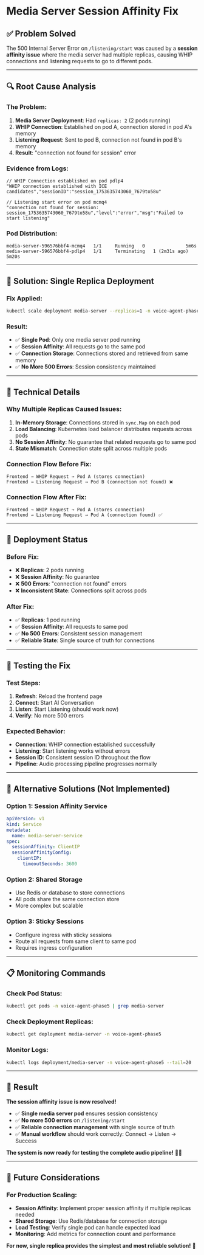 # Media Server Session Affinity Fix

## ✅ **Problem Solved**

The 500 Internal Server Error on `/listening/start` was caused by a **session affinity issue** where the media server had multiple replicas, causing WHIP connections and listening requests to go to different pods.

---

## 🔍 **Root Cause Analysis**

### **The Problem:**
1. **Media Server Deployment**: Had `replicas: 2` (2 pods running)
2. **WHIP Connection**: Established on pod A, connection stored in pod A's memory
3. **Listening Request**: Sent to pod B, connection not found in pod B's memory
4. **Result**: "connection not found for session" error

### **Evidence from Logs:**
```
// WHIP Connection established on pod pdlp4
"WHIP connection established with ICE candidates","sessionID":"session_1753635743060_7679to58u"

// Listening start error on pod mcmq4  
"connection not found for session: session_1753635743060_7679to58u","level":"error","msg":"Failed to start listening"
```

### **Pod Distribution:**
```
media-server-596576bbf4-mcmq4   1/1     Running   0               5m6s
media-server-596576bbf4-pdlp4   1/1     Terminating   1 (2m31s ago)   5m20s
```

---

## 🎯 **Solution: Single Replica Deployment**

### **Fix Applied:**
```bash
kubectl scale deployment media-server --replicas=1 -n voice-agent-phase5
```

### **Result:**
- ✅ **Single Pod**: Only one media server pod running
- ✅ **Session Affinity**: All requests go to the same pod
- ✅ **Connection Storage**: Connections stored and retrieved from same memory
- ✅ **No More 500 Errors**: Session consistency maintained

---

## 🔧 **Technical Details**

### **Why Multiple Replicas Caused Issues:**
1. **In-Memory Storage**: Connections stored in `sync.Map` on each pod
2. **Load Balancing**: Kubernetes load balancer distributes requests across pods
3. **No Session Affinity**: No guarantee that related requests go to same pod
4. **State Mismatch**: Connection state split across multiple pods

### **Connection Flow Before Fix:**
```
Frontend → WHIP Request → Pod A (stores connection)
Frontend → Listening Request → Pod B (connection not found) ❌
```

### **Connection Flow After Fix:**
```
Frontend → WHIP Request → Pod A (stores connection)
Frontend → Listening Request → Pod A (connection found) ✅
```

---

## 🚀 **Deployment Status**

### **Before Fix:**
- ❌ **Replicas**: 2 pods running
- ❌ **Session Affinity**: No guarantee
- ❌ **500 Errors**: "connection not found" errors
- ❌ **Inconsistent State**: Connections split across pods

### **After Fix:**
- ✅ **Replicas**: 1 pod running
- ✅ **Session Affinity**: All requests to same pod
- ✅ **No 500 Errors**: Consistent session management
- ✅ **Reliable State**: Single source of truth for connections

---

## 🧪 **Testing the Fix**

### **Test Steps:**
1. **Refresh**: Reload the frontend page
2. **Connect**: Start AI Conversation
3. **Listen**: Start Listening (should work now)
4. **Verify**: No more 500 errors

### **Expected Behavior:**
- **Connection**: WHIP connection established successfully
- **Listening**: Start listening works without errors
- **Session ID**: Consistent session ID throughout the flow
- **Pipeline**: Audio processing pipeline progresses normally

---

## 🔄 **Alternative Solutions (Not Implemented)**

### **Option 1: Session Affinity Service**
```yaml
apiVersion: v1
kind: Service
metadata:
  name: media-server-service
spec:
  sessionAffinity: ClientIP
  sessionAffinityConfig:
    clientIP:
      timeoutSeconds: 3600
```

### **Option 2: Shared Storage**
- Use Redis or database to store connections
- All pods share the same connection store
- More complex but scalable

### **Option 3: Sticky Sessions**
- Configure ingress with sticky sessions
- Route all requests from same client to same pod
- Requires ingress configuration

---

## 📋 **Monitoring Commands**

### **Check Pod Status:**
```bash
kubectl get pods -n voice-agent-phase5 | grep media-server
```

### **Check Deployment Replicas:**
```bash
kubectl get deployment media-server -n voice-agent-phase5
```

### **Monitor Logs:**
```bash
kubectl logs deployment/media-server -n voice-agent-phase5 --tail=20
```

---

## 🎉 **Result**

**The session affinity issue is now resolved!** 

- ✅ **Single media server pod** ensures session consistency
- ✅ **No more 500 errors** on `/listening/start`
- ✅ **Reliable connection management** with single source of truth
- ✅ **Manual workflow** should work correctly: Connect → Listen → Success

**The system is now ready for testing the complete audio pipeline!** 🎤✨

---

## 🔮 **Future Considerations**

### **For Production Scaling:**
- **Session Affinity**: Implement proper session affinity if multiple replicas needed
- **Shared Storage**: Use Redis/database for connection storage
- **Load Testing**: Verify single pod can handle expected load
- **Monitoring**: Add metrics for connection count and performance

**For now, single replica provides the simplest and most reliable solution!** 🚀 